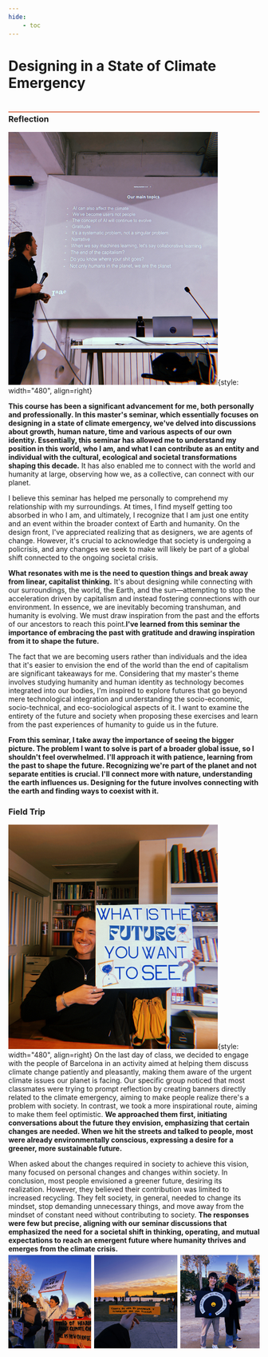 ```yaml
---
hide:
    - toc
---
```


# Designing in a State of Climate Emergency
<div style="height:2px; background-color: #E17858; margin-top: 40px; margin-bottom: -20px;"></div>

### Reflection
![](../../images\term2\CLimateEmergency\Statements.jpg){style: width="480", align=right}

**This course has been a significant advancement for me, both personally and professionally. In this master's seminar, which essentially focuses on designing in a state of climate emergency, we've delved into discussions about growth, human nature, time and various aspects of our own identity. Essentially, this seminar has allowed me to understand my position in this world, who I am, and what I can contribute as an entity and individual with the cultural, ecological and societal transformations shaping this decade.** It has also enabled me to connect with the world and humanity at large, observing how we, as a collective, can connect with our planet.

I believe this seminar has helped me personally to comprehend my relationship with my surroundings. At times, I find myself getting too absorbed in who I am, and ultimately, I recognize that I am just one entity and an event within the broader context of Earth and humanity. On the design front, I've appreciated realizing that as designers, we are agents of change. However, it's crucial to acknowledge that society is undergoing a policrisis, and any changes we seek to make will likely be part of a global shift connected to the ongoing societal crisis.

**What resonates with me is the need to question things and break away from linear, capitalist thinking.** It's about designing while connecting with our surroundings, the world, the Earth, and the sun—attempting to stop the acceleration driven by capitalism and instead fostering connections with our environment. In essence, we are inevitably becoming transhuman, and humanity is evolving. We must draw inspiration from the past and the efforts of our ancestors to reach this point.**I've learned from this seminar the importance of embracing the past with gratitude and drawing inspiration from it to shape the future.**

The fact that we are becoming users rather than individuals and the idea that it's easier to envision the end of the world than the end of capitalism are significant takeaways for me. Considering that my master's theme involves studying humanity and human identity as technology becomes integrated into our bodies, I'm inspired to explore futures that go beyond mere technological integration and  understanding the socio-economic, socio-technical, and eco-sociological aspects of it. I want to examine the entirety of the future and society when proposing these exercises and learn from the past experiences of humanity to guide us in the future.

**From this seminar, I take away the importance of seeing the bigger picture. The problem I want to solve is part of a broader global issue, so I shouldn't feel overwhelmed. I'll approach it with patience, learning from the past to shape the future. Recognizing we're part of the planet and not separate entities is crucial. I'll connect more with nature, understanding the earth influences us. Designing for the future involves connecting with the earth and finding ways to coexist with it.**

### Field Trip

![](../../images\term2\CLimateEmergency\Cartel.jpg){style: width="480", align=right}
On the last day of class, we decided to engage with the people of Barcelona in an activity aimed at helping them discuss climate change patiently and pleasantly, making them aware of the urgent climate issues our planet is facing. Our specific group noticed that most classmates were trying to prompt reflection by creating banners directly related to the climate emergency, aiming to make people realize there's a problem with society. In contrast, we took a more inspirational route, aiming to make them feel optimistic. **We approached them first, initiating conversations about the future they envision, emphasizing that certain changes are needed. When we hit the streets and talked to people, most were already environmentally conscious, expressing a desire for a greener, more sustainable future.**

When asked about the changes required in society to achieve this vision, many focused on personal changes and changes within society. In conclusion, most people envisioned a greener future, desiring its realization. However, they believed their contribution was limited to increased recycling. They felt society, in general, needed to change its mindset, stop demanding unnecessary things, and move away from the mindset of constant need without contributing to society. **The responses were few but precise, aligning with our seminar discussions that emphasized the need for a societal shift in thinking, operating, and mutual expectations to reach an emergent future where humanity thrives and emerges from the climate crisis.**
![](../../images\term2\CLimateEmergency\TheRevolution.jpg)

